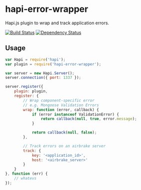 # hapi-error-wrapper

Hapi.js plugin to wrap and track application errors.

[![Build Status](https://travis-ci.org/blissbooker/hapi-error-wrapper.svg)](https://travis-ci.org/blissbooker/hapi-error-wrapper)
[![Dependency Status](https://gemnasium.com/blissbooker/hapi-error-wrapper.svg)](https://gemnasium.com/blissbooker/hapi-error-wrapper)

## Usage

```javascript
var Hapi = require('hapi');
var plugin = require('hapi-error-wrapper');

var server = new Hapi.Server();
server.connection({ port: 1337 });

server.register({
    plugin: plugin,
    register: {
        // Wrap component-specific error
        // e.g. Mongoose Validation Errors
        wrap: function (error, callback) {
            if (error instanceof ValidationError) {
                return callback(null, true, error.message);
            }

            return callback(null, false);
        },

        // Track errors on an airbrake server
        track: {
            key: '<application_id>',
            host: '<airbrake_server>'
        }
    }
}, function (err) {
    // whatevs
});
```
